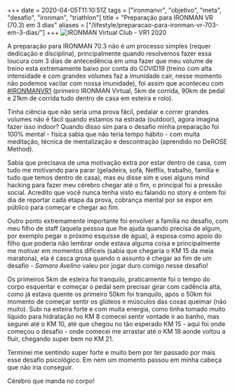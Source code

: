 +++
date = 2020-04-05T11:10:51Z
tags = ["ironmanvr", "objetivo", "meta", "desafio", "ironman", "triathlon"]
title = "Preparação para IRONMAN VR (70.3) em 3 dias"
aliases = ["/lifestyle/preparacao-para-ironman-vr-703-em-3-dias/"]
+++
![IRONMAN Virtual Club - VR1 2020](/blog/ironmanvc-2020-04-05.png "IRONMAN Virtual Club - VR1 2020")

A preparação para IRONMAN 70.3 não é um processo simples (requer dedicação e disciplina), principalmente quando resolvemos fazer essa loucura com 3 dias de antecedência em uma fazer que meu volume de treino esta extremamente baixo por conta do COVID19 (treino com alta intensidade e com grandes volumes faz a imunidade cair, nesse momento não podemos vacilar com nossa imunidade), foi assim que aconteceu com [#IRONMANVR1](https://www.ironmanvirtualclub.com/ "IRONMAN VR1") (primeiro IRONMAN Virtual, 5km de corrida, 90km de pedal e 21km de corrida tudo dentro de casa em esteira e rolo).

Tinha ciência que não seria uma prova fácil, pedalar e correr grandes volumes não é fácil quando estamos na estrada (outdoor), agora imagina fazer isso indoor? Quando disso sim para o desafio minha preparação foi 100% mental - física sabia que não teria tempo hábito - com muita meditação, técnica de mentalização e descontração (aprendido no DeROSE Method).

Sabia que precisava de uma motivação extra por estar dentro de casa, com tudo me motivando para parar (geladeira, sofá, Netflix, trabalho, família e tudo que temos dentro de casa), mas eu disse sim e usei alguns mind hacking para fazer meu cérebro chegar até o fim, o principal foi a pressão social. Acredito que você nunca tenha visto eu falando no story e ontem foi dia de reportar cada etapa da prova, cobrança mental por se expor em público para começar e chegar ao fim.

Outro ponto extremamente importante foi envolver a família no desafio, com meu filho de staff (aquela pessoa que lhe ajuda quando precisa de algum, por exemplo pegar o próximo esquisse de água), à esposa como apoio do filho que poderia não lembrar onde estava alguma coisa e principalmente me motivar em momentos difíceis (sabia que chegaria o KM 15 da meia maratona), ela é casca grosa quando o assunto é chegar ao fim de um desafio - _Samara Avelino_ valeu por jogar duro comigo nesse desafio!

Os primeiros 5km de esteira foi tranquilo, praticamente foi o tempo do corpo esquentar e começar o pedal sem precisar girar com cadência alta, como já estava quente os primeiro 50km foi tranquilo, após o 50km foi momento de começar sentir os glúteos e músculos das coxas queimar (não muito). Subi na esteira forte e com muita energia, como tinha tomado muito líquido para hidratação no KM 8 comecei sentir vontade ir ao banho, mas segurei até o KM 10, até que chegou no tão esperado KM 15 - aqui foi onde começou o desafio - onde comecei me arrastar até o KM 18 aonde voltou a fluir, chegando super bem no KM 21.

Terminei me sentindo super forte e muito bem por ter passado por mais esse desafio psicológico. Em nem um momento passou em minha cabeça que não iria conseguir.

Cérebro que manda no corpo!
